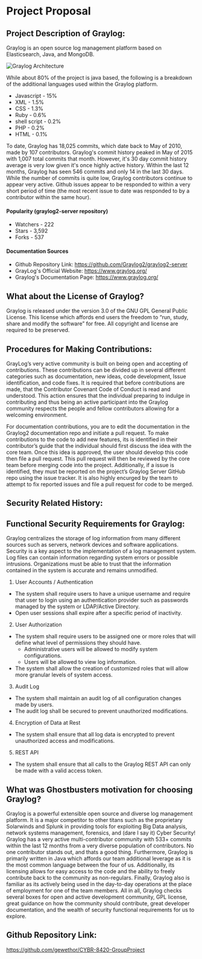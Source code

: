 # Project Proposal

## Project Description of Graylog:
  Graylog is an open source log management platform based on Elasticsearch, Java, and MongoDB. 
  
  ![Graylog Architecture](http://docs.graylog.org/en/2.3/_images/architec_small_setup.png)
 
  
  While about 80% of the project is java based, the following is a breakdown of the additional languages used within the Graylog platform.
  
  * Javascript - 15%
  * XML - 1.5%
  * CSS - 1.3%
  * Ruby - 0.6%
  * shell script - 0.2%
  * PHP - 0.2%
  * HTML - 0.1%
  
 To date, Graylog has 18,025 commits, which date back to May of 2010, made by 107 contributors. Graylog's commit history peaked in May of 2015 with 1,007 total commits that month. However, it's 30 day commit history average is very low given it's once highly active history. Within the last 12 months, Graylog has seen 546 commits and only 14 in the last 30 days. While the number of commits is quite low, Graylog contributors continue to appear very active. Github issues appear to be responded to within a very short period of time (the most recent issue to date was responded to by a contributor within the same hour).
 
#### Popularity (graylog2-server repository)
 * Watchers - 222
 * Stars - 3,592
 * Forks - 537
 
#### Documentation Sources
 * Github Repository Link: https://github.com/Graylog2/graylog2-server 
 * GrayLog's Official Website: https://www.graylog.org/
 * Graylog's Documentation Page: https://www.graylog.org/
 
## What about the License of Graylog?

  Graylog is released under the version 3.0 of the GNU GPL General Public License. This license which affords end users the freedom to “run, study, share and modify the software” for free. All copyright and license are required to be preserved.

## Procedures for Making Contributions:

  GrayLog’s very active community is built on being open and accepting of contributions. These contributions can be divided up in several different categories such as documentation, new ideas, code development, Issue identification, and code fixes. It is required that before contributions are made, that the Contributor Covenant Code of Conduct is read and understood. This action ensures that the individual preparing to indulge in contributing and thus being an active participant into the Graylog community respects the people and fellow contributors allowing for a welcoming environment. 
  
  For documentation contributions, you are to edit the documentation in the Graylog2 documentation repo and initiate a pull request. To make contributions to the code to add new features, its is identified in their contributor’s guide that the individual should first discuss the idea with the core team. Once this idea is approved, the user should develop this code then file a pull request. This pull request will then be reviewed by the core team before merging code into the project. Additionally, if a issue is identified, they must be reported on the project’s Graylog Server GitHub repo using the issue tracker. It is also highly encurged by the team to attempt to fix reported issues and file a pull request for code to be merged.

## Security Related History:

## Functional Security Requirements for Graylog:

Graylog centralizes the storage of log information from many different sources such as servers, network devices and software applications.  Security is a key aspect to the implementation of a log management system.  Log files can contain information regarding system errors or possible intrusions.  Organizations must be able to trust that the information contained in the system is accurate and remains unmodified.

1. User Accounts / Authentication
* The system shall require users to have a unique username and require that user to login using an authentication provider such as passwords managed by the system or LDAP/Active Directory. 
* Open user sessions shall expire after a specific period of inactivity.
2. User Authorization
* The system shall require users to be assigned one or more roles that will define what level of permissions they should have.
  * Administrative users will be allowed to modify system configurations.
  * Users will be allowed to view log information.
* The system shall allow the creation of customized roles that will allow more granular levels of system access.
3. Audit Log
* The system shall maintain an audit log of all configuration changes made by users.
* The audit log shall be secured to prevent unauthorized modifications.
4. Encryption of Data at Rest
* The system shall ensure that all log data is encrypted to prevent unauthorized access and modifications.
5. REST API
* The system shall ensure that all calls to the Graylog REST API can only be made with a valid access token. 


## What was Ghostbusters motivation for choosing Graylog?

Graylog is a powerful extensible open source and diverse log management platform. It is a major competitor to other titans such as the proprietary Solarwinds and Splunk in providing tools for exploiting Big Data analysis, network systems management, forensics, and (dare I say it) Cyber Security! Graylog has a very active multi-contributor community with 533+ commits within the last 12 months from a very diverse population of contributors. No one contributor stands out, and thats a good thing. Furthermore, Graylog is primarily written in Java which affords our team additional leverage as it is the most common language between the four of us. Additionally, its licensing allows for easy access to the code and the ability to freely contribute back to the community as non-regulars. Finally, Graylog also is familiar as its actively being used in the day-to-day operations at the place of employment for one of the team members. All in all, Graylog checks several boxes for open and active development community, GPL license, great guidance on how the community should contribute, great developer documentation, and the wealth of security functional requirements for us to explore.

## Github Repository Link:
https://github.com/gewethor/CYBR-8420-GroupProject




